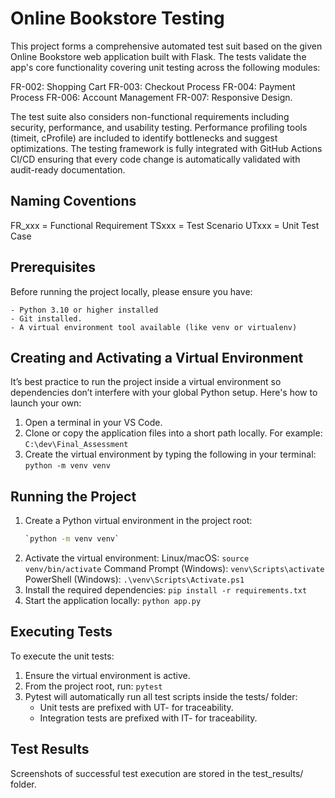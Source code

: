 # Online Bookstore Testing

This project forms a comprehensive automated test suit based on the given Online Bookstore web application built with Flask. The tests validate the app's core functionality covering unit testing across the following modules:

FR-002: Shopping Cart
FR-003: Checkout Process
FR-004: Payment Process
FR-006: Account Management
FR-007: Responsive Design.

The test suite also considers non-functional requirements including security, performance, and usability testing. Performance profiling tools (timeit, cProfile) are included to identify bottlenecks and suggest optimizations. The testing framework is fully integrated with GitHub Actions CI/CD ensuring that every code change is automatically validated with audit-ready documentation.

## Naming Coventions
FR_xxx = Functional Requirement
TSxxx = Test Scenario
UTxxx = Unit Test Case

## Prerequisites
Before running the project locally, please ensure you have:

    - Python 3.10 or higher installed
    - Git installed.
    - A virtual environment tool available (like venv or virtualenv)

## Creating and Activating a Virtual Environment
It’s best practice to run the project inside a virtual environment so dependencies don’t interfere with your global Python setup. Here's how to launch your own:
1. Open a terminal in your VS Code.
2. Clone or copy the application files into a short path locally. For example:
    `C:\dev\Final_Assessment`
3. Create the virtual environment by typing the following in your terminal:
    `python -m venv venv`

## Running the Project
1. Create a Python virtual environment in the project root:
   ```bash
   `python -m venv venv`
2. Activate the virtual environment:
    Linux/macOS:
        `source venv/bin/activate`
    Command Prompt (Windows):
        `venv\Scripts\activate`
    PowerShell (Windows):
        `.\venv\Scripts\Activate.ps1`
3. Install the required dependencies:
        `pip install -r requirements.txt`
4. Start the application locally:
        `python app.py`

## Executing Tests
To execute the unit tests:
1. Ensure the virtual environment is active.
2. From the project root, run:
    `pytest`
3. Pytest will automatically run all test scripts inside the tests/ folder:
    - Unit tests are prefixed with UT- for traceability.
    - Integration tests are prefixed with IT- for traceability.

## Test Results
Screenshots of successful test execution are stored in the test_results/ folder.
